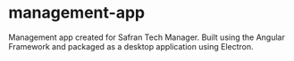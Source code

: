 # management-app
Management app created for Safran Tech Manager. Built using the Angular Framework and packaged as a desktop application using Electron.

